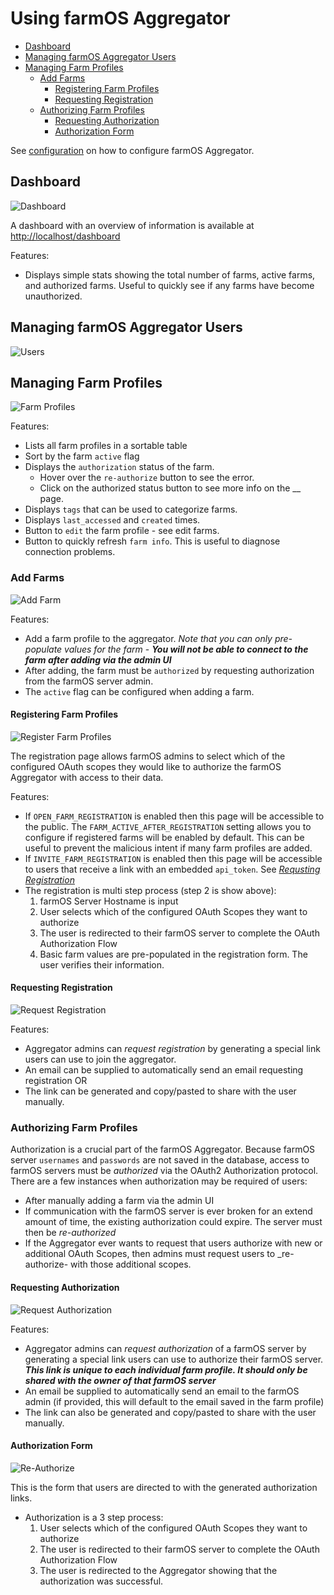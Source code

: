 # Using farmOS Aggregator

- [Dashboard](#dashboard)
- [Managing farmOS Aggregator Users](#managing-farmos-aggregator-users)
- [Managing Farm Profiles](#managing-farm-profiles)
  - [Add Farms](#add-farms)
    - [Registering Farm Profiles](#registering-farm-profiles)
    - [Requesting Registration](#requesting-registration)
  - [Authorizing Farm Profiles](#authorizing-farm-profiles)
    - [Requesting Authorization](#requesting-authorization)
    - [Authorization Form](#authorization-form)
  
See [configuration](./configuration.md) on how to configure farmOS Aggregator.

## Dashboard

![Dashboard](../img/ui/aggregator_dashboard.png)

A dashboard with an overview of information is available at [http://localhost/dashboard](http://localhost/dashboard)

Features:
- Displays simple stats showing the total number of farms, active farms, and authorized farms. Useful to quickly see if
any farms have become unauthorized.

## Managing farmOS Aggregator Users

![Users](../img/ui/manage_users.png)

## Managing Farm Profiles

![Farm Profiles](../img/ui/manage_farms.png)

Features:
- Lists all farm profiles in a sortable table
- Sort by the farm `active` flag
- Displays the `authorization` status of the farm.
  - Hover over the `re-authorize` button to see the error.
  - Click on the authorized status button to see more info on the __ page.
- Displays `tags` that can be used to categorize farms.
- Displays `last_accessed` and `created` times.
- Button to `edit` the farm profile - see edit farms.
- Button to quickly refresh `farm info`. This is useful to diagnose connection problems.

### Add Farms

![Add Farm](../img/ui/add_farm.png)

Features:
- Add a farm profile to the aggregator. _Note that you can only pre-populate values for the farm_ - **_You will not be able
to connect to the farm after adding via the admin UI_**
- After adding, the farm must be `authorized` by requesting authorization from the farmOS server admin.
- The `active` flag can be configured when adding a farm.

#### Registering Farm Profiles

![Register Farm Profiles](../img/ui/register_step2.png)

The registration page allows farmOS admins to select which of the configured OAuth scopes they would like to
authorize the farmOS Aggregator with access to their data.

Features:
- If `OPEN_FARM_REGISTRATION` is enabled then this page will be accessible to the public. The 
`FARM_ACTIVE_AFTER_REGISTRATION` setting allows you to configure if registered farms will be enabled by default. This
can be useful to prevent the malicious intent if many farm profiles are added.
- If `INVITE_FARM_REGISTRATION` is enabled then this page will be accessible to users that receive a link with an
embedded `api_token`. See _[Requsting Registration](#requesting-registration)_
- The registration is multi step process (step 2 is show above):
  1) farmOS Server Hostname is input
  2) User selects which of the configured OAuth Scopes they want to authorize
  3) The user is redirected to their farmOS server to complete the OAuth Authorization Flow
  4) Basic farm values are pre-populated in the registration form. The user verifies their information.

#### Requesting Registration

![Request Registration](../img/ui/request_registration.png)

Features:
- Aggregator admins can _request registration_ by generating a special link users can use to join the aggregator.
- An email can be supplied to automatically send an email requesting registration OR
- The link can be generated and copy/pasted to share with the user manually.

### Authorizing Farm Profiles

Authorization is a crucial part of the farmOS Aggregator. Because farmOS server `usernames` and `passwords` are not 
saved in the database, access to farmOS servers must be _authorized_ via the OAuth2 Authorization protocol. There are a
few instances when authorization may be required of users:
- After manually adding a farm via the admin UI
- If communication with the farmOS server is ever broken for an extend amount of time, the existing authorization could
expire. The server must then be _re-authorized_
- If the Aggregator ever wants to request that users authorize with new or additional OAuth Scopes, then admins must 
request users to _re-authorize- with those additional scopes.


#### Requesting Authorization

![Request Authorization](../img/ui/request_authorization.png)

Features:
- Aggregator admins can _request authorization_ of a farmOS server by generating a special link users can use to
authorize their farmOS server. **_This link is unique to each individual farm profile. It should only be shared with
the owner of that farmOS server_**
- An email be supplied to automatically send an email to the farmOS admin (if provided, this will default to the email
saved in the farm profile)
- The link can also be generated and copy/pasted to share with the user manually.

#### Authorization Form

![Re-Authorize](../img/ui/re-authorize.png)

This is the form that users are directed to with the generated authorization links.

- Authorization is a 3 step process:
  1) User selects which of the configured OAuth Scopes they want to authorize
  2) The user is redirected to their farmOS server to complete the OAuth Authorization Flow
  3) The user is redirected to the Aggregator showing that the authorization was successful.
